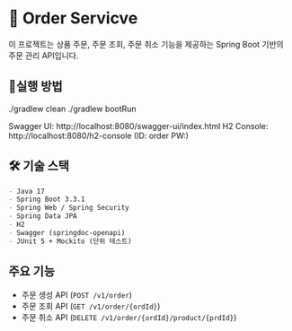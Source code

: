 # 🛒 Order Servicve

이 프로젝트는 상품 주문, 주문 조회, 주문 취소 기능을 제공하는 Spring Boot 기반의 주문 관리 API입니다. 

## 🚀실행 방법

./gradlew clean
./gradlew bootRun

Swagger UI: http://localhost:8080/swagger-ui/index.html
H2 Console: http://localhost:8080/h2-console (ID: order PW:)

## 🛠 기술 스택

```markdown
- Java 17
- Spring Boot 3.3.1
- Spring Web / Spring Security
- Spring Data JPA
- H2
- Swagger (springdoc-openapi)
- JUnit 5 + Mockito (단위 테스트)
```

## 주요 기능

- 주문 생성 API (`POST /v1/order`)
- 주문 조회 API (`GET /v1/order/{ordId}`)
- 주문 취소 API (`DELETE /v1/order/{ordId}/product/{prdId}`)

